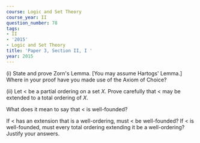 ```yaml
---
course: Logic and Set Theory
course_year: II
question_number: 78
tags:
- II
- '2015'
- Logic and Set Theory
title: 'Paper 3, Section II, I '
year: 2015
---
```




(i) State and prove Zorn's Lemma. [You may assume Hartogs' Lemma.] Where in your proof have you made use of the Axiom of Choice?

(ii) Let $<$ be a partial ordering on a set $X$. Prove carefully that $<$ may be extended to a total ordering of $X$.

What does it mean to say that $<$ is well-founded?

If $<$ has an extension that is a well-ordering, must $<$ be well-founded? If $<$ is well-founded, must every total ordering extending it be a well-ordering? Justify your answers.